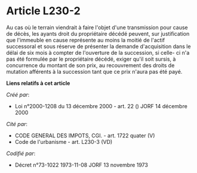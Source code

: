 # Article L230-2

Au cas où le terrain viendrait à faire l'objet d'une transmission pour cause de décès, les ayants droit du propriétaire
décédé peuvent, sur justification que l'immeuble en cause représente au moins la moitié de l'actif successoral et sous
réserve de présenter la demande d'acquisition dans le délai de six mois à compter de l'ouverture de la succession, si celle-
ci n'a pas été formulée par le propriétaire décédé, exiger qu'il soit sursis, à concurrence du montant de son prix, au
recouvrement des droits de mutation afférents à la succession tant que ce prix n'aura pas été payé.

**Liens relatifs à cet article**

_Créé par_:

  - Loi n°2000-1208 du 13 décembre 2000 - art. 22 () JORF 14 décembre 2000

_Cité par_:

  - CODE GENERAL DES IMPOTS, CGI. - art. 1722 quater (V)
  - Code de l'urbanisme - art. L230-3 (VD)

_Codifié par_:

  - Décret n°73-1022 1973-11-08 JORF 13 novembre 1973
